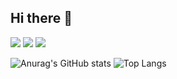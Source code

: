 ## Hi there 👋

<a href="" target="_blank"><img src="https://img.shields.io/badge/Nation : KR-000000?style=flat-square&logoColor=FFFFFF"/></a>
<a href="https://velog.io/@chrios99/posts"><img src="https://img.shields.io/badge/Blog-20C997?style=flat-square&logo=velog&logoColor=FFFFFF"/></a>
<a href="https://mail.google.com/mail/u/0" target="_blank"><img src="https://img.shields.io/badge/chriosdort77@gmail.com-EA4335?style=flat-square&logo=Gmail&logoColor=FFFFFF"/></a>

![Anurag's GitHub stats](https://github-readme-stats.vercel.app/api?username=chrios77&show_icons=true&theme=flag-india)
![Top Langs](https://github-readme-stats.vercel.app/api/top-langs/?username=chrios77&layout=compact&theme=flag-india)

<!--
**chrios77/chrios77** is a ✨ _special_ ✨ repository because its `README.md` (this file) appears on your GitHub profile.

Here are some ideas to get you started:

- 🔭 I’m currently working on ...
- 🌱 I’m currently learning ...
- 👯 I’m looking to collaborate on ...
- 🤔 I’m looking for help with ...
- 💬 Ask me about ...
- 📫 How to reach me: ...
- 😄 Pronouns: ...
- ⚡ Fun fact: ...
-->
